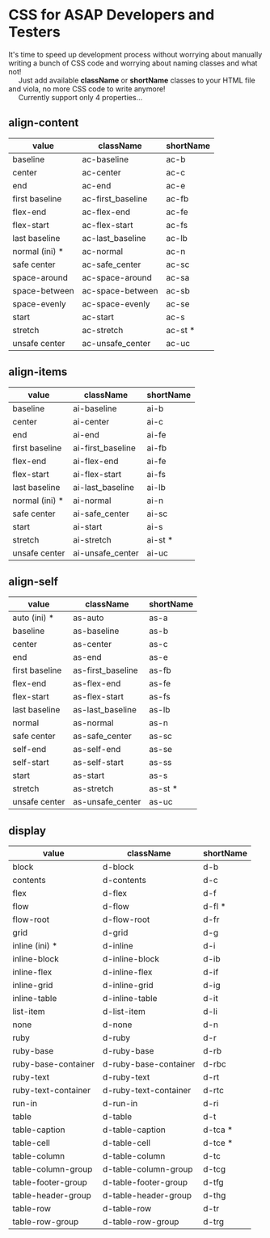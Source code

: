 # CSS for ASAP Developers and Testers

It's time to speed up development process without worrying about manually writing a bunch of CSS code and worrying about naming classes and what not!
<br> &nbsp;&nbsp;&nbsp;&nbsp;
Just add available **className** or **shortName** classes to your HTML file and viola, no more CSS code to write anymore!
<br> &nbsp;&nbsp;&nbsp;&nbsp;
Currently support only 4 properties...

## align-content

| value           | className         | shortName |
| --------------- | ----------------- | --------- |
| baseline        | ac-baseline       | ac-b      |
| center          | ac-center         | ac-c      |
| end             | ac-end            | ac-e      |
| first baseline  | ac-first_baseline | ac-fb     |
| flex-end        | ac-flex-end       | ac-fe     |
| flex-start      | ac-flex-start     | ac-fs     |
| last baseline   | ac-last_baseline  | ac-lb     |
| normal (ini) \* | ac-normal         | ac-n      |
| safe center     | ac-safe_center    | ac-sc     |
| space-around    | ac-space-around   | ac-sa     |
| space-between   | ac-space-between  | ac-sb     |
| space-evenly    | ac-space-evenly   | ac-se     |
| start           | ac-start          | ac-s      |
| stretch         | ac-stretch        | ac-st \*  |
| unsafe center   | ac-unsafe_center  | ac-uc     |

## align-items

| value           | className         | shortName |
| --------------- | ----------------- | --------- |
| baseline        | ai-baseline       | ai-b      |
| center          | ai-center         | ai-c      |
| end             | ai-end            | ai-fe     |
| first baseline  | ai-first_baseline | ai-fb     |
| flex-end        | ai-flex-end       | ai-fe     |
| flex-start      | ai-flex-start     | ai-fs     |
| last baseline   | ai-last_baseline  | ai-lb     |
| normal (ini) \* | ai-normal         | ai-n      |
| safe center     | ai-safe_center    | ai-sc     |
| start           | ai-start          | ai-s      |
| stretch         | ai-stretch        | ai-st \*  |
| unsafe center   | ai-unsafe_center  | ai-uc     |

## align-self

| value          | className         | shortName |
| -------------- | ----------------- | --------- |
| auto (ini) \*  | as-auto           | as-a      |
| baseline       | as-baseline       | as-b      |
| center         | as-center         | as-c      |
| end            | as-end            | as-e      |
| first baseline | as-first_baseline | as-fb     |
| flex-end       | as-flex-end       | as-fe     |
| flex-start     | as-flex-start     | as-fs     |
| last baseline  | as-last_baseline  | as-lb     |
| normal         | as-normal         | as-n      |
| safe center    | as-safe_center    | as-sc     |
| self-end       | as-self-end       | as-se     |
| self-start     | as-self-start     | as-ss     |
| start          | as-start          | as-s      |
| stretch        | as-stretch        | as-st \*  |
| unsafe center  | as-unsafe_center  | as-uc     |

## display

| value               | className             | shortName |
| ------------------- | --------------------- | --------- |
| block               | d-block               | d-b       |
| contents            | d-contents            | d-c       |
| flex                | d-flex                | d-f       |
| flow                | d-flow                | d-fl \*   |
| flow-root           | d-flow-root           | d-fr      |
| grid                | d-grid                | d-g       |
| inline (ini) \*     | d-inline              | d-i       |
| inline-block        | d-inline-block        | d-ib      |
| inline-flex         | d-inline-flex         | d-if      |
| inline-grid         | d-inline-grid         | d-ig      |
| inline-table        | d-inline-table        | d-it      |
| list-item           | d-list-item           | d-li      |
| none                | d-none                | d-n       |
| ruby                | d-ruby                | d-r       |
| ruby-base           | d-ruby-base           | d-rb      |
| ruby-base-container | d-ruby-base-container | d-rbc     |
| ruby-text           | d-ruby-text           | d-rt      |
| ruby-text-container | d-ruby-text-container | d-rtc     |
| run-in              | d-run-in              | d-ri      |
| table               | d-table               | d-t       |
| table-caption       | d-table-caption       | d-tca \*  |
| table-cell          | d-table-cell          | d-tce \*  |
| table-column        | d-table-column        | d-tc      |
| table-column-group  | d-table-column-group  | d-tcg     |
| table-footer-group  | d-table-footer-group  | d-tfg     |
| table-header-group  | d-table-header-group  | d-thg     |
| table-row           | d-table-row           | d-tr      |
| table-row-group     | d-table-row-group     | d-trg     |
